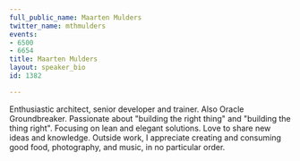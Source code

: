 ```yaml
---
full_public_name: Maarten Mulders
twitter_name: mthmulders
events:
- 6500
- 6654
title: Maarten Mulders
layout: speaker_bio
id: 1382

---
```

Enthusiastic architect, senior developer and trainer. Also Oracle Groundbreaker. Passionate about "building the right thing" and "building the thing right". Focusing on lean and elegant solutions. Love to share new ideas and knowledge. Outside work, I appreciate creating and consuming good food, photography, and music, in no particular order.
